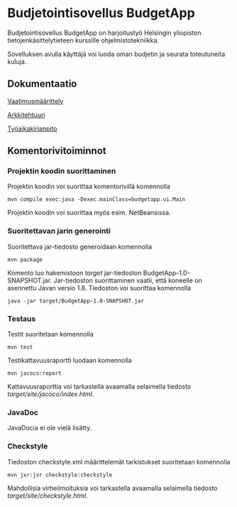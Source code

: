 # Budjetointisovellus BudgetApp 

Budjetointisovellus BudgetApp on harjoitustyö Helsingin yliopiston tietojenkäsittelytieteen kurssille ohjelmistotekniikka.

Sovelluksen avulla käyttäjä voi luoda oman budjetin ja seurata toteutuneita kuluja. 

## Dokumentaatio

[Vaatimusmäärittely](dokumentaatio/vaatimusmaarittely.md)

[Arkkitehtuuri](dokumentaatio/arkkitehtuuri.md)

[Työaikakirjanpito](dokumentaatio/tyoaikakirjanpito.md)

## Komentorivitoiminnot

### Projektin koodin suorittaminen
Projektin koodin voi suorittaa komentorivillä komennolla
```
mvn compile exec:java -Dexec.mainClass=budgetapp.ui.Main
```
Projektin koodin voi suorittaa myös esim. NetBeansissa.

### Suoritettavan jarin generointi
Suoritettava jar-tiedosto generoidaan komennolla
```
mvn package
```
Komento luo hakemistoon *target* jar-tiedoston BudgetApp-1.0-SNAPSHOT.jar. Jar-tiedoston suorittaminen vaatii, että koneelle on asennettu Javan versio 1.8. Tiedoston voi suorittaa komennolla
```
java -jar target/BudgetApp-1.0-SNAPSHOT.jar
```

### Testaus
Testit suoritetaan komennolla
```
mvn test 
```
Testikattavuusraportti luodaan komennolla 
```
mvn jacoco:report
```
Kattavuusraporttia voi tarkastella avaamalla selaimella tiedosto *target/site/jacoco/index.html*.

### JavaDoc
JavaDocia ei ole vielä lisätty.

### Checkstyle
Tiedoston checkstyle.xml määrittelemät tarkistukset suoritetaan komennolla
```
mvn jxr:jxr checkstyle:checkstyle
```
Mahdollisia virheilmoituksia voi tarkastella avaamalla selaimella tiedosto *target/site/checkstyle.html*.
